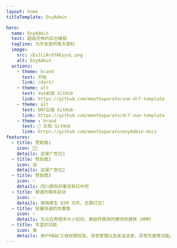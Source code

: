 ```yaml
---
layout: home
titleTemplate: EnyAdmin

hero:
  name: EnyAdmin
  text: 超级恐怖的后台模板
  tagline: 为开发提供极大便利
  image:
    src: /EvJiiArXYAEyyuL.png
    alt: EnyAdmin
  actions:
    - theme: brand
      text: 开始
      link: /dart/
    - theme: alt
      text: Vue前端 GitHub
      link: https://github.com/meetSeparate/vue-drf-template
    - theme: alt
      text: DRF后端 GitHub
      link: https://github.com/meetSeparate/drf-vue-template
    - theme : brand
      text: 🎉 文档 GitHub 
      link: https://github.com/meetSeparate/enyAdmin-docs
features:
  - title: 赞助商1
    icon: 😶‍🌫️
    details: 这是广告位1
  - title: 赞助商2
    icon: 😪
    details: 这是广告位2
  - title: 赞助商3
    icon: 🀄
    details: 四川麻将好像没有红中吧
  - title: 极速的服务启动
    icon: 💡
    details: 使用原生 ESM 文件，无需打包!
  - title: 轻量快速的热重载
    icon: ⚡️
    details: 无论应用程序大小如何，都始终极快的模块热替换（HMR）
  - title: 丰富的功能
    icon: 🛠️
    details: 用户RBAC三级权限校验，消息管理以及发送消息，异常页面等功能。
---
```


<script setup>
import { onMounted } from 'vue'
import { fetchReleaseTag } from './.vitepress/utils/fetchReleaseTag.js'

onMounted(() => {
  fetchReleaseTag()
})
</script>